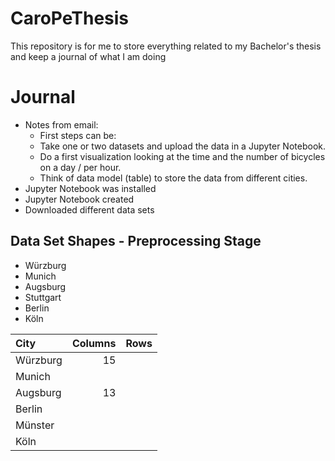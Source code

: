 # CaroPeThesis
This repository is for me to store everything related to my Bachelor's thesis and keep a journal of what I am doing

# Journal
- Notes from email:
  -  First steps can be: 
  - Take one or two datasets  and upload the data in a Jupyter Notebook. 
  - Do a first visualization looking at the time and the number of bicycles on a day / per hour.
  - Think of data model (table) to store the data from different cities. 
- Jupyter Notebook was installed
- Jupyter Notebook created
- Downloaded different data sets

## Data Set Shapes - Preprocessing Stage
- Würzburg
- Munich
- Augsburg
- Stuttgart
- Berlin
- Köln

|  **City** |  **Columns** | **Rows** | 
|:-----|-----:|---:|
| Würzburg  |  15 |   |
| Munich |   |   |
| Augsburg  |  13 |   |
| Berlin  |   |   |
| Münster  |   |   |
| Köln  |   |   |
